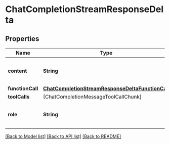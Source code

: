 # ChatCompletionStreamResponseDelta

## Properties
Name | Type | Description | Notes
------------ | ------------- | ------------- | -------------
**content** | **String** | The contents of the chunk message. | [optional] 
**functionCall** | [**ChatCompletionStreamResponseDeltaFunctionCall**](ChatCompletionStreamResponseDeltaFunctionCall.md) |  | [optional] 
**toolCalls** | [ChatCompletionMessageToolCallChunk] |  | [optional] 
**role** | **String** | The role of the author of this message. | [optional] 

[[Back to Model list]](../README.md#documentation-for-models) [[Back to API list]](../README.md#documentation-for-api-endpoints) [[Back to README]](../README.md)


